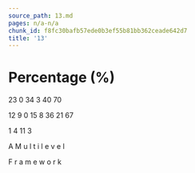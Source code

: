 ```yaml
---
source_path: 13.md
pages: n/a-n/a
chunk_id: f8fc30bafb57ede0b3ef55b81bb362ceade642d7
title: '13'
---
```

# Percentage (%)

23 0 34 3 40 70

12 9 0 15 8 36 21 67

1 4 11 3

A M u l t i l e v e l

F r a m e w o r k
